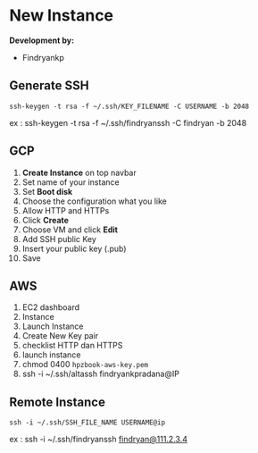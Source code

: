 # New Instance
**Development by:** 
- Findryankp

## Generate SSH
```shell
ssh-keygen -t rsa -f ~/.ssh/KEY_FILENAME -C USERNAME -b 2048
```
ex : ssh-keygen -t rsa -f ~/.ssh/findryanssh -C findryan -b 2048

## GCP
1. **Create Instance** on top navbar
2. Set name of your instance
3. Set **Boot disk**
4. Choose the configuration what you like
5. Allow HTTP and HTTPs
6. Click **Create**
7. Choose VM and click **Edit**
8. Add SSH public Key
9. Insert your public key (.pub)
10. Save

## AWS
1. EC2 dashboard
2. Instance
3. Launch Instance
4. Create New Key pair
5. checklist HTTP dan HTTPS
6. launch instance
7. chmod 0400 `hpzbook-aws-key.pem`
8. ssh -i ~/.ssh/altassh findryankpradana@IP

## Remote Instance
```shell
ssh -i ~/.ssh/SSH_FILE_NAME USERNAME@ip
```
ex : ssh -i ~/.ssh/findryanssh findryan@111.2.3.4

